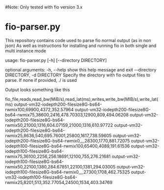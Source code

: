 #Note: Only tested with fio version 3.x

# fio-parser.py
This repository contains code used to parse fio normal output (as in non json)
As well as instructions for installing and running fio in both single and multi instance mode

usage: fio-parser.py [-h] [--directory DIRECTORY]

optional arguments:
  -h, --help            show this help message and exit
  --directory DIRECTORY, -d DIRECTORY
                        Specify the directory with fio output files to parse.
                        If none if provided, ./ is used

Output looks something like this

fio_file,reads,read_bw(MiB/s),read_lat(ms),writes,write_bw(MIB/s),write_lat(ms)
output-vm32-iodepth200-filesize8G-bs64-rwmix100,69900,4372,352.57964
output-vm32-iodepth200-filesize8G-bs64-rwmix75,38600,2416,478.70303,12900,809,494.06208
output-vm32-iodepth200-filesize8G-bs64-rwmix50,21000,1316,604.07159,21000,1316,610.97722
output-vm32-iodepth200-filesize8G-bs64-rwmix25,8636,540,695.76001,25800,1617,738.59605
output-vm32-iodepth200-filesize8G-bs64-rwmix0,,,,28300,1770,881.72075
output-vm32-iodepth100-filesize8G-bs64-rwmix100,65400,4089,191.61536
output-vm32-iodepth100-filesize8G-bs64-rwmix75,36100,2256,256.18691,12100,755,276.21681
output-vm32-iodepth100-filesize8G-bs64-rwmix50,22100,1380,284.67851,22100,1381,294.03005
output-vm32-iodepth100-filesize8G-bs64-rwmix0,,,,27300,1708,462.75325
output-vm32-iodepth100-filesize8G-bs64-rwmix25,8201,513,352.77054,24500,1534,403.34769

